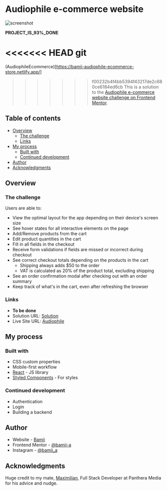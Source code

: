 # Audiophile e-commerce website
![screenshot](https://user-images.githubusercontent.com/75247512/120127332-6c034500-c1bf-11eb-9653-6d9f87e238d7.jpg)

**PROJECT_IS_93%_DONE**

<<<<<<< HEAD
git 
=======
(AudiophileEcommerce)[https://bamii-audiophile-ecommerce-store.netlify.app/]
>>>>>>> f00232b4f4bb5394f43217de2c680ce6184ed6cb
This is a solution to the [Audiophile e-commerce website challenge on Frontend Mentor](https://www.frontendmentor.io/challenges/audiophile-ecommerce-website-C8cuSd_wx).


## Table of contents

- [Overview](#overview)
  - [The challenge](#the-challenge)
  - [Links](#links)
- [My process](#my-process)
  - [Built with](#built-with)
  - [Continued development](#continued-development)
- [Author](#author)
- [Acknowledgments](#acknowledgments)

## Overview

### The challenge
Users are able to:

- View the optimal layout for the app depending on their device's screen size
- See hover states for all interactive elements on the page
- Add/Remove products from the cart
- Edit product quantities in the cart
- Fill in all fields in the checkout
- Receive form validations if fields are missed or incorrect during checkout
- See correct checkout totals depending on the products in the cart
  - Shipping always adds $50 to the order
  - VAT is calculated as 20% of the product total, excluding shipping
- See an order confirmation modal after checking out with an order summary
- Keep track of what's in the cart, even after refreshing the browser

### Links
- **To be done**
- Solution URL: [Solution]()
- Live Site URL: [Audiophile](https://bamii-audiophile-ecommerce-store.netlify.app/m)

## My process

### Built with
- CSS custom properties
- Mobile-first workflow
- [React](https://reactjs.org/) - JS library
- [Styled Components](https://styled-components.com/) - For styles


### Continued development
- Authentication
- Login
- Building a backend

## Author
- Website - [Bamii](https://www.your-site.com)
- Frontend Mentor - [@bamii-a](https://www.frontendmentor.io/profile/bamii-a)
- Instagram - [@bamii_a](https://www.instagram.com/bamii_a/)

## Acknowledgments
Huge credit to my mate, [Maximilian](https://www.linkedin.com/in/maximilian-br%C3%BCckner-3b564a141/), Full Stack Developer at Panthera Media for his advice and nudge.
